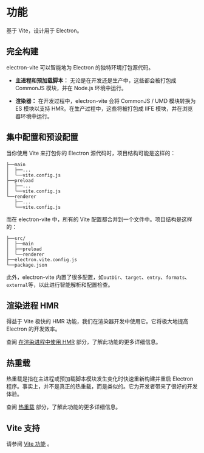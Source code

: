 # 功能

基于 Vite，设计用于 Electron。

## 完全构建

electron-vite 可以智能地为 Electron 的独特环境打包源代码。

- **主进程和预加载脚本：** 无论是在开发还是生产中，这些都会被打包成 CommonJS 模块，并在 Node.js 环境中运行。

- **渲染器：** 在开发过程中，electron-vite 会将 CommonJS / UMD 模块转换为 ES 模块以支持 HMR。在生产过程中，这些将被打包成 IIFE 模块，并在浏览器环境中运行。

## 集中配置和预设配置

当你使用 Vite 来打包你的 Electron 源代码时，项目结构可能是这样的：

```
├──main
│  ├──...
│  └──vite.config.js
├──preload
│  ├──...
│  └──vite.config.js
└──renderer
   ├──...
   └──vite.config.js
```

而在 electron-vite 中，所有的 Vite 配置都合并到一个文件中。项目结构是这样的：

```
├──src/
│  ├──main
│  ├──preload
│  └──renderer
├──electron.vite.config.js
└──package.json
```

此外，electron-vite 内置了很多配置，如`outDir`、`target`、`entry`、`formats`、`external`等，以此进行智能解析和配置检查。

## 渲染进程 HMR

得益于 Vite 极快的 HMR 功能，我们在渲染器开发中使用它。它将极大地提高 Electron 的开发效率。

查阅 [在渲染进程中使用 HMR](/guide/hmr-in-renderer) 部分，了解此功能的更多详细信息。

## 热重载

热重载是指在主进程或预加载脚本模块发生变化时快速重新构建并重启 Electron 程序。事实上，并不是真正的热重载，而是类似的。它为开发者带来了很好的开发体验。

查阅 [热重载](/guide/hot-reloading) 部分，了解此功能的更多详细信息。

## Vite 支持

请参阅 [Vite 功能](https://cn.vitejs.dev/guide/features.html) 。
